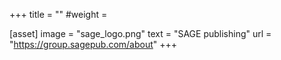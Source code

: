 +++
title = ""
#weight =

[asset]
  image = "sage_logo.png"
  text = "SAGE publishing"
  url = "https://group.sagepub.com/about"
+++
